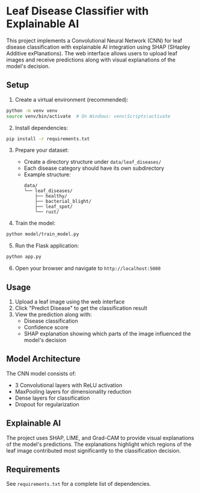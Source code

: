 # Leaf Disease Classifier with Explainable AI

This project implements a Convolutional Neural Network (CNN) for leaf disease classification with explainable AI integration using SHAP (SHapley Additive exPlanations). The web interface allows users to upload leaf images and receive predictions along with visual explanations of the model's decision.

## Setup

1. Create a virtual environment (recommended):
```bash
python -m venv venv
source venv/bin/activate  # On Windows: venv\Scripts\activate
```

2. Install dependencies:
```bash
pip install -r requirements.txt
```

3. Prepare your dataset:
   - Create a directory structure under `data/leaf_diseases/`
   - Each disease category should have its own subdirectory
   - Example structure:
     ```
     data/
     └── leaf_diseases/
         ├── healthy/
         ├── bacterial_blight/
         ├── leaf_spot/
         └── rust/
     ```

4. Train the model:
```bash
python model/train_model.py
```

5. Run the Flask application:
```bash
python app.py
```

6. Open your browser and navigate to `http://localhost:5000`

## Usage

1. Upload a leaf image using the web interface
2. Click "Predict Disease" to get the classification result
3. View the prediction along with:
   - Disease classification
   - Confidence score
   - SHAP explanation showing which parts of the image influenced the model's decision

## Model Architecture

The CNN model consists of:
- 3 Convolutional layers with ReLU activation
- MaxPooling layers for dimensionality reduction
- Dense layers for classification
- Dropout for regularization

## Explainable AI

The project uses SHAP, LIME, and Grad-CAM to provide visual explanations of the model's predictions. The explanations highlight which regions of the leaf image contributed most significantly to the classification decision.

## Requirements

See `requirements.txt` for a complete list of dependencies. 
